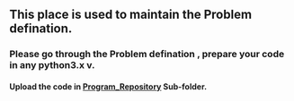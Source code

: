 ## This place is used to maintain the Problem defination.
### Please go through the Problem defination , prepare your code in any python3.x v.
#### Upload the code in [Program_Repository](https://github.com/satyaki94/-Python_Program_for_fundamentals/tree/master/Program%20Repository) Sub-folder.
